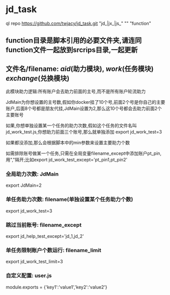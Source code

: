 # jd_task

ql repo https://github.com/twjacy/jd_task.git "jd_|jx_|js_" "" "function"

## function目录是脚本引用的必要文件夹,请连同function文件一起放到srcrips目录,一起更新

## 文件名/filename: _aid_(助力模块), _work_(任务模块) _exchange_(兑换模块)

此模块助力逻辑:所有账户会去助力前面的主号,而不是所有账户轮流助力

JdMain为你想设置的主号数,假如你docker挂了10个号,前面2个号是你自己的主要账户,后面8个号都是朋友代挂,JdMain设置为2,那么这10个号都会去助力前面2个主要账号

如果,你想单独设置某一个任务的助力次数,假如这个任务的文件名叫jd_work_test.js,你想助力前面三个账号,那么就单独添加 export jd_work_test=3

如果都没添加,那么会根据脚本中的min参数来设置主要助力个数

如需排除账号做某一个任务,只需在全局变量filename_except中添加账户pt_pin,用","隔开;比如export jd_work_test_except='pt_pin1,pt_pin2'


### 全局助力次数: JdMain

export JdMain=2

### 单任务助力次数: filename(单独设置某个任务助力个数)

export jd_work_test=3

### 跳过当前账号: filename_except

export jd_help_test_except='jd_1,jd_2'

### 单任务限制账户个数运行: filename_limit

export jd_work_test_limit=3

### 自定义配置: user.js
module.exports = {'key1':'value1','key2':'value2'}

